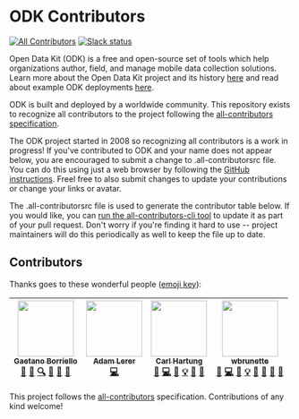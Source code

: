# ODK Contributors
[![All Contributors](https://img.shields.io/badge/all_contributors-4-orange.svg?style=flat-square)](#contributors)
[![Slack status](http://slack.opendatakit.org/badge.svg)](http://slack.opendatakit.org)

Open Data Kit (ODK) is a free and open-source set of tools which help organizations author, field, and manage mobile data collection solutions. Learn more about the Open Data Kit project and its history [here](https://opendatakit.org/about/) and read about example ODK deployments [here](https://opendatakit.org/about/deployments/).

ODK is built and deployed by a worldwide community. This repository exists to recognize all contributors to the project following the [all-contributors specification](https://github.com/kentcdodds/all-contributors).

The ODK project started in 2008 so recognizing all contributors is a work in progress! If you've contributed to ODK and your name does not appear below, you are encouraged to submit a change to .all-contributorsrc file. You can do this using just a web browser by following the [GitHub instructions](https://help.github.com/articles/editing-files-in-your-repository/). Freel free to also submit changes to update your contributions or change your links or avatar.

The .all-contributorsrc file is used to generate the contributor table below. If you would like, you can [run the all-contributors-cli tool](https://github.com/jfmengels/all-contributors-cli) to update it as part of your pull request. Don't worry if you're finding it hard to use -- project maintainers will do this periodically as well to keep the file up to date.

## Contributors

Thanks goes to these wonderful people ([emoji key](https://github.com/kentcdodds/all-contributors#emoji-key)):

<!-- ALL-CONTRIBUTORS-LIST:START - Do not remove or modify this section -->
<!-- prettier-ignore -->
| [<img src="https://news.cs.washington.edu/wp-content/uploads/2015/05/Gaetano_FP-copy11.png" width="100px;"/><br /><sub><b>Gaetano Borriello</b></sub>](https://homes.cs.washington.edu/~gaetano/)<br />[📝](#blog-gaetano "Blogposts") [🎨](#design-gaetano "Design") [🔍](#fundingFinding-gaetano "Funding Finding") [🤔](#ideas-gaetano "Ideas, Planning, & Feedback") [📢](#talk-gaetano "Talks") [💬](#question-gaetano "Answering Questions") | [<img src="https://avatars2.githubusercontent.com/u/5702157?v=4" width="100px;"/><br /><sub><b>Adam Lerer</b></sub>](https://research.fb.com/people/lerer-adam/)<br />[💻](https://github.com/opendatakit/contributors/commits?author=adamlerer "Code") | [<img src="https://opendatakit.org/assets/images/pmc/carl-hartung.jpg" width="100px;"/><br /><sub><b>Carl Hartung</b></sub>](https://github.com/chartung)<br />[🐛](https://github.com/opendatakit/contributors/issues?q=author%3Achartung "Bug reports") [💻](https://github.com/opendatakit/contributors/commits?author=chartung "Code") [🎨](#design-chartung "Design") [💡](#example-chartung "Examples") [🤔](#ideas-chartung "Ideas, Planning, & Feedback") [💬](#question-chartung "Answering Questions") | [<img src="https://avatars2.githubusercontent.com/u/11892715?v=4" width="100px;"/><br /><sub><b>wbrunette</b></sub>](https://github.com/wbrunette)<br />[🐛](https://github.com/opendatakit/contributors/issues?q=author%3Awbrunette "Bug reports") [💻](https://github.com/opendatakit/contributors/commits?author=wbrunette "Code") [🎨](#design-wbrunette "Design") [💡](#example-wbrunette "Examples") [🤔](#ideas-wbrunette "Ideas, Planning, & Feedback") [💬](#question-wbrunette "Answering Questions") [📢](#talk-wbrunette "Talks") [👀](#review-wbrunette "Reviewed Pull Requests") |
| :---: | :---: | :---: | :---: |
<!-- ALL-CONTRIBUTORS-LIST:END -->

This project follows the [all-contributors](https://github.com/kentcdodds/all-contributors) specification. Contributions of any kind welcome!